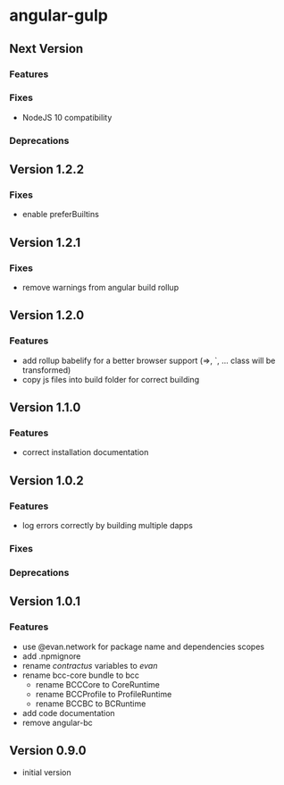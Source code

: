 # angular-gulp

## Next Version
### Features
### Fixes
- NodeJS 10 compatibility
### Deprecations

## Version 1.2.2
### Fixes
- enable preferBuiltins

## Version 1.2.1
### Fixes
- remove warnings from angular build rollup

## Version 1.2.0
### Features
- add rollup babelify for a better browser support (=>, \`, ... class will be transformed)
- copy js files into build folder for correct building

## Version 1.1.0
### Features
- correct installation documentation

## Version 1.0.2
### Features
- log errors correctly by building multiple dapps

### Fixes
### Deprecations

## Version 1.0.1
### Features
- use @evan.network for package name and dependencies scopes
- add .npmignore
- rename *contractus* variables to *evan*
- rename bcc-core bundle to bcc
  - rename BCCCore to CoreRuntime
  - rename BCCProfile to ProfileRuntime
  - rename BCCBC to BCRuntime
- add code documentation
- remove angular-bc

## Version 0.9.0
- initial version